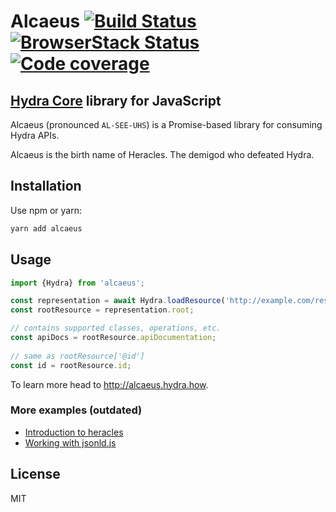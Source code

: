 # Alcaeus [![Build Status](https://travis-ci.org/wikibus/Alcaeus.svg?branch=master)](https://travis-ci.org/wikibus/Alcaeus) [![BrowserStack Status](https://www.browserstack.com/automate/badge.svg?badge_key=QitnVVJlZEJBWkExWGVYOXZ0Ymo1NkNvSHY1R1VCbEllcU1FbHU0VWdFQT0tLW14Wk5UcjdlZ1luK0Z1S1NwWWhLQXc9PQ==--e9ceda4d03cff10bd985c21e8ecce9d540aa65a1)](https://www.browserstack.com/automate/public-build/QitnVVJlZEJBWkExWGVYOXZ0Ymo1NkNvSHY1R1VCbEllcU1FbHU0VWdFQT0tLW14Wk5UcjdlZ1luK0Z1S1NwWWhLQXc9PQ==--e9ceda4d03cff10bd985c21e8ecce9d540aa65a1) [![Code coverage](https://codecov.io/gh/wikibus/alcaeus/branch/master/graph/badge.svg)](https://codecov.io/gh/wikibus/alcaeus)


## [Hydra Core](http://www.hydra-cg.com/spec/latest/core/) library for JavaScript

Alcaeus (pronounced <code>AL-SEE-UHS</code>) is a Promise-based library for consuming Hydra APIs.

Alcaeus is the birth name of Heracles. The demigod who defeated Hydra.

## Installation

Use npm or yarn:

``` bash
yarn add alcaeus
```

## Usage

``` js
import {Hydra} from 'alcaeus';

const representation = await Hydra.loadResource('http://example.com/resource');
const rootResource = representation.root;

// contains supported classes, operations, etc.
const apiDocs = rootResource.apiDocumentation;
    
// same as rootResource['@id']
const id = rootResource.id; 
```

To learn more head to http://alcaeus.hydra.how.

### More examples (outdated)

* [Introduction to heracles](http://t-code.pl/blog/2016/04/introducing-heracles/)
* [Working with jsonld.js](http://t-code.pl/blog/2016/04/heracles-compacting-resources/)

## License

MIT

[p1]: https://github.com/github/fetch
[p3]: https://developer.mozilla.org/pl/docs/Web/JavaScript/Reference/Global_Objects/WeakMap
